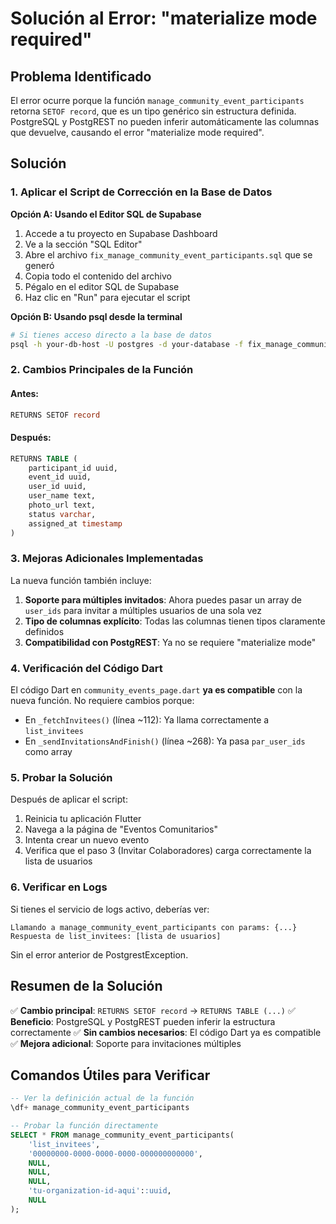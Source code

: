 # Solución al Error: "materialize mode required"

## Problema Identificado

El error ocurre porque la función `manage_community_event_participants` retorna `SETOF record`, que es un tipo genérico sin estructura definida. PostgreSQL y PostgREST no pueden inferir automáticamente las columnas que devuelve, causando el error "materialize mode required".

## Solución

### 1. Aplicar el Script de Corrección en la Base de Datos

**Opción A: Usando el Editor SQL de Supabase**
1. Accede a tu proyecto en Supabase Dashboard
2. Ve a la sección "SQL Editor"
3. Abre el archivo `fix_manage_community_event_participants.sql` que se generó
4. Copia todo el contenido del archivo
5. Pégalo en el editor SQL de Supabase
6. Haz clic en "Run" para ejecutar el script

**Opción B: Usando psql desde la terminal**
```bash
# Si tienes acceso directo a la base de datos
psql -h your-db-host -U postgres -d your-database -f fix_manage_community_event_participants.sql
```

### 2. Cambios Principales de la Función

#### Antes:
```sql
RETURNS SETOF record
```

#### Después:
```sql
RETURNS TABLE (
    participant_id uuid,
    event_id uuid,
    user_id uuid,
    user_name text,
    photo_url text,
    status varchar,
    assigned_at timestamp
)
```

### 3. Mejoras Adicionales Implementadas

La nueva función también incluye:

1. **Soporte para múltiples invitados**: Ahora puedes pasar un array de `user_ids` para invitar a múltiples usuarios de una sola vez
2. **Tipo de columnas explícito**: Todas las columnas tienen tipos claramente definidos
3. **Compatibilidad con PostgREST**: Ya no se requiere "materialize mode"

### 4. Verificación del Código Dart

El código Dart en `community_events_page.dart` **ya es compatible** con la nueva función. No requiere cambios porque:

- En `_fetchInvitees()` (línea ~112): Ya llama correctamente a `list_invitees`
- En `_sendInvitationsAndFinish()` (línea ~268): Ya pasa `par_user_ids` como array

### 5. Probar la Solución

Después de aplicar el script:

1. Reinicia tu aplicación Flutter
2. Navega a la página de "Eventos Comunitarios"
3. Intenta crear un nuevo evento
4. Verifica que el paso 3 (Invitar Colaboradores) carga correctamente la lista de usuarios

### 6. Verificar en Logs

Si tienes el servicio de logs activo, deberías ver:
```
Llamando a manage_community_event_participants con params: {...}
Respuesta de list_invitees: [lista de usuarios]
```

Sin el error anterior de PostgrestException.

## Resumen de la Solución

✅ **Cambio principal**: `RETURNS SETOF record` → `RETURNS TABLE (...)`
✅ **Beneficio**: PostgreSQL y PostgREST pueden inferir la estructura correctamente
✅ **Sin cambios necesarios**: El código Dart ya es compatible
✅ **Mejora adicional**: Soporte para invitaciones múltiples

## Comandos Útiles para Verificar

```sql
-- Ver la definición actual de la función
\df+ manage_community_event_participants

-- Probar la función directamente
SELECT * FROM manage_community_event_participants(
    'list_invitees',
    '00000000-0000-0000-0000-000000000000',
    NULL,
    NULL,
    NULL,
    'tu-organization-id-aqui'::uuid,
    NULL
);

